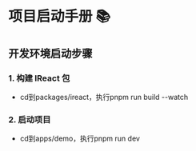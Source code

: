 # 项目启动手册 📚

## 开发环境启动步骤

### 1. 构建 IReact 包
- cd到packages/ireact，执行pnpm run build --watch
### 2. 启动项目
- cd到apps/demo，执行pnpm run dev